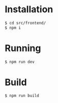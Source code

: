 # Installation

```bash
$ cd src/frontend/
$ npm i
```

# Running

```bash
$ npm run dev
```

# Build

```bash
$ npm run build
```
